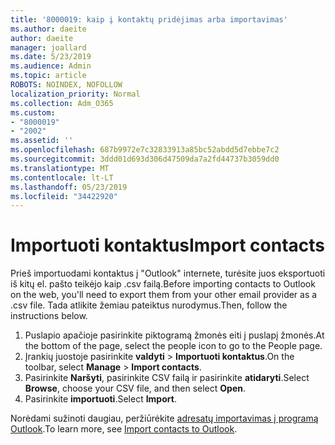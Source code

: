 ```yaml
---
title: '8000019: kaip į kontaktų pridėjimas arba importavimas'
ms.author: daeite
author: daeite
manager: joallard
ms.date: 5/23/2019
ms.audience: Admin
ms.topic: article
ROBOTS: NOINDEX, NOFOLLOW
localization_priority: Normal
ms.collection: Adm_O365
ms.custom:
- "8000019"
- "2002"
ms.assetid: ''
ms.openlocfilehash: 687b9972e7c32833913a85bc52abdd5d7ebbe7c2
ms.sourcegitcommit: 3ddd01d693d306d47509da7a2fd44737b3059dd0
ms.translationtype: MT
ms.contentlocale: lt-LT
ms.lasthandoff: 05/23/2019
ms.locfileid: "34422920"
---
```

# <a name="import-contacts"></a><span data-ttu-id="e25a0-102">Importuoti kontaktus</span><span class="sxs-lookup"><span data-stu-id="e25a0-102">Import contacts</span></span>

<span data-ttu-id="e25a0-103">Prieš importuodami kontaktus į "Outlook" internete, turėsite juos eksportuoti iš kitų el. pašto teikėjo kaip .csv failą.</span><span class="sxs-lookup"><span data-stu-id="e25a0-103">Before importing contacts to Outlook on the web, you'll need to export them from your other email provider as a .csv file.</span></span> <span data-ttu-id="e25a0-104">Tada atlikite žemiau pateiktus nurodymus.</span><span class="sxs-lookup"><span data-stu-id="e25a0-104">Then, follow the instructions below.</span></span>

1. <span data-ttu-id="e25a0-105">Puslapio apačioje pasirinkite piktogramą žmonės eiti į puslapį žmonės.</span><span class="sxs-lookup"><span data-stu-id="e25a0-105">At the bottom of the page, select the people icon to go to the People page.</span></span>
2. <span data-ttu-id="e25a0-106">Įrankių juostoje pasirinkite **valdyti** > **Importuoti kontaktus**.</span><span class="sxs-lookup"><span data-stu-id="e25a0-106">On the toolbar, select **Manage** > **Import contacts**.</span></span>
3. <span data-ttu-id="e25a0-107">Pasirinkite **Naršyti**, pasirinkite CSV failą ir pasirinkite **atidaryti**.</span><span class="sxs-lookup"><span data-stu-id="e25a0-107">Select **Browse**, choose your CSV file, and then select **Open**.</span></span>
4. <span data-ttu-id="e25a0-108">Pasirinkite **importuoti**.</span><span class="sxs-lookup"><span data-stu-id="e25a0-108">Select **Import**.</span></span>

<span data-ttu-id="e25a0-109">Norėdami sužinoti daugiau, peržiūrėkite [adresatų importavimas į programą Outlook](https://support.office.com/article/bb796340-b58a-46c1-90c7-b549b8f3c5f8#ID0EAACAAA=Outlook_on_the_web).</span><span class="sxs-lookup"><span data-stu-id="e25a0-109">To learn more, see [Import contacts to Outlook](https://support.office.com/article/bb796340-b58a-46c1-90c7-b549b8f3c5f8#ID0EAACAAA=Outlook_on_the_web).</span></span>

